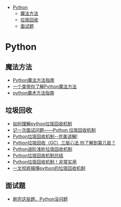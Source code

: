 <!-- TOC -->

- [Python](#python)
  - [魔法方法](#魔法方法)
  - [垃圾回收](#垃圾回收)
  - [面试题](#面试题)

<!-- /TOC -->
# Python
## 魔法方法
- [Python魔法方法指南](https://cloud.tencent.com/developer/article/1567643)
- [一个类带你了解Python魔法方法](https://www.lagou.com/lgeduarticle/94195.html)
- [python魔术方法指南](https://pycoders-weekly-chinese.readthedocs.io/en/latest/issue6/a-guide-to-pythons-magic-methods.html)
## 垃圾回收
- [如何理解python垃圾回收机制](https://www.nowcoder.com/discuss/207794?type=post&order=time&pos=&page=1&channel=&source_id=1)
- [记一次面试问题——Python 垃圾回收机制](https://testerhome.com/topics/16556)
- [Python垃圾回收机制--完美讲解!](https://www.jianshu.com/p/1e375fb40506)
- [Python垃圾回收（GC）三层心法,你了解到第几层？](https://juejin.im/post/5b34b117f265da59a50b2fbe)
- [Python进阶浅析垃圾回收机制](https://cloud.tencent.com/developer/article/1509068)
- [Python垃圾回收机制总结](https://yq.aliyun.com/articles/178816)
- [Python垃圾回收机制！非常实用](https://zhuanlan.zhihu.com/p/83251959)
- [一文彻底搞懂python的垃圾回收机制](https://blog.csdn.net/qq_27825451/article/details/82849734?ops_request_misc=&request_id=&biz_id=102&utm_term=Python%E5%9E%83%E5%9C%BE%E5%9B%9E%E6%94%B6&utm_medium=distribute.pc_search_result.none-task-blog-2~all~sobaiduweb~default-0-82849734)
## 面试题
- [刷完这些题，Python没问题](https://www.nowcoder.com/discuss/21090?type=post&order=time&pos=&page=1&channel=&source_id=1)

